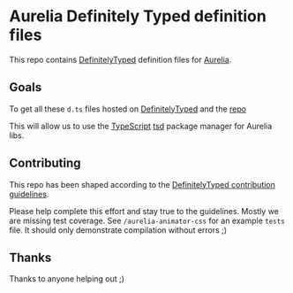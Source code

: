 # Aurelia Definitely Typed definition files

This repo contains [DefinitelyTyped](http://definitelytyped.org/) definition files for [Aurelia](aurelia.io).

## Goals

To get all these `d.ts` files hosted on [DefinitelyTyped](http://definitelytyped.org/) and the [repo](https://github.com/borisyankov/DefinitelyTyped)

This will allow us to use the [TypeScript](http://www.typescriptlang.org/) [tsd](http://definitelytyped.org/tsd/) package manager for Aurelia libs.

## Contributing

This repo has been shaped according to the [DefinitelyTyped contribution guidelines](http://definitelytyped.org/guides/contributing.html). 

Please help complete this effort and stay true to the guidelines.
Mostly we are missing test coverage. See `/aurelia-animator-css` for an example `tests` file. It should only demonstrate compilation without errors ;)

## Thanks

Thanks to anyone helping out ;)
